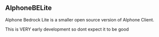 ## AlphoneBELite

Alphone Bedrock Lite is a smaller open source version of Alphone Client.

This is VERY early development so dont expect it to be good